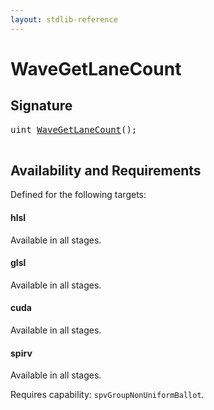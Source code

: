 ```yaml
---
layout: stdlib-reference
---
```


# WaveGetLaneCount

## Signature 

<pre>
<span class="code_keyword">uint</span> <a href="/stdlib-reference/global-decls/WaveGetLaneCount">WaveGetLaneCount</a>();

</pre>

## Availability and Requirements

Defined for the following targets:

#### hlsl
Available in all stages.

#### glsl
Available in all stages.

#### cuda
Available in all stages.

#### spirv
Available in all stages.

Requires capability: `spvGroupNonUniformBallot`.


